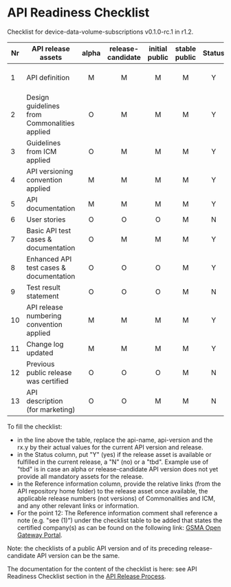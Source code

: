 # API Readiness Checklist

Checklist for device-data-volume-subscriptions v0.1.0-rc.1 in r1.2.

| Nr | API release assets                           | alpha | release-candidate | initial<br>public | stable<br> public | Status |                                        Reference information                                         |
|----|----------------------------------------------|:-----:|:-----------------:|:-----------------:|:-----------------:|:------:|:----------------------------------------------------------------------------------------------------:|
| 1  | API definition                               |   M   |         M         |         M         |         M         |   Y    | [device-data-volume-subscriptions.yaml](/code/API_definitions/device-data-volume-subscriptions.yaml) |
| 2  | Design guidelines from Commonalities applied |   O   |         M         |         M         |         M         |   Y    |                                                 r3.2                                                 |
| 3  | Guidelines from ICM applied                  |   O   |         M         |         M         |         M         |   Y    |                                                 r3.2                                                 |
| 4  | API versioning convention applied            |   M   |         M         |         M         |         M         |   Y    |                                                                                                      |
| 5  | API documentation                            |   M   |         M         |         M         |         M         |   Y    |                                               in yaml                                                |
| 6  | User stories                                 |   O   |         O         |         O         |         M         |   N    |                                                                                                      |
| 7  | Basic API test cases & documentation         |   O   |         M         |         M         |         M         |   Y    |       [subscriptions.feature](/code/Test_definitions/device-data-volume-subscriptions.feature)       |
| 8  | Enhanced API test cases & documentation      |   O   |         O         |         O         |         M         |   Y    |       [subscriptions.feature](/code/Test_definitions/device-data-volume-subscriptions.feature)       |
| 9  | Test result statement                        |   O   |         O         |         O         |         M         |   N    |                                                                                                      |
| 10 | API release numbering convention applied     |   M   |         M         |         M         |         M         |   Y    |                                                                                                      |
| 11 | Change log updated                           |   M   |         M         |         M         |         M         |   Y    |                                    [CHANGELOG.md](/CHANGELOG.md)                                     |
| 12 | Previous public release was certified        |   O   |         O         |         O         |         M         |   N    |                                                                                                      |
| 13 | API description (for marketing)              |   O   |         O         |         M         |         M         |   N    |                  [wiki link](https://lf-camaraproject.atlassian.net/wiki/x/PoCaBQ)                   |

To fill the checklist:
- in the line above the table, replace the api-name, api-version and the rx.y by their actual values for the current API version and release.
- in the Status column, put "Y" (yes) if the release asset is available or fulfilled in the current release, a "N" (no) or a "tbd". Example use of "tbd" is in case an alpha or release-candidate API version does not yet provide all mandatory assets for the release.
- in the Reference information column, provide the relative links (from the API repository home folder) to the release asset once available, the applicable release numbers (not versions) of Commonalities and ICM, and any other relevant links or information.
- For the point 12: The Reference information comment shall reference a note (e.g. "see (1)") under the checklist table to be added that states the certified company(s) as can be found on the following link: [GSMA Open Gateway Portal](https://open-gateway.gsma.com/).

Note: the checklists of a public API version and of its preceding release-candidate API version can be the same.

The documentation for the content of the checklist is here: see API Readiness Checklist section in the [API Release Process](https://lf-camaraproject.atlassian.net/wiki/x/jine).